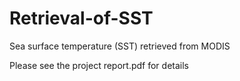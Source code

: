 # Retrieval-of-SST
Sea surface temperature (SST) retrieved from MODIS

Please see the project report.pdf for details
